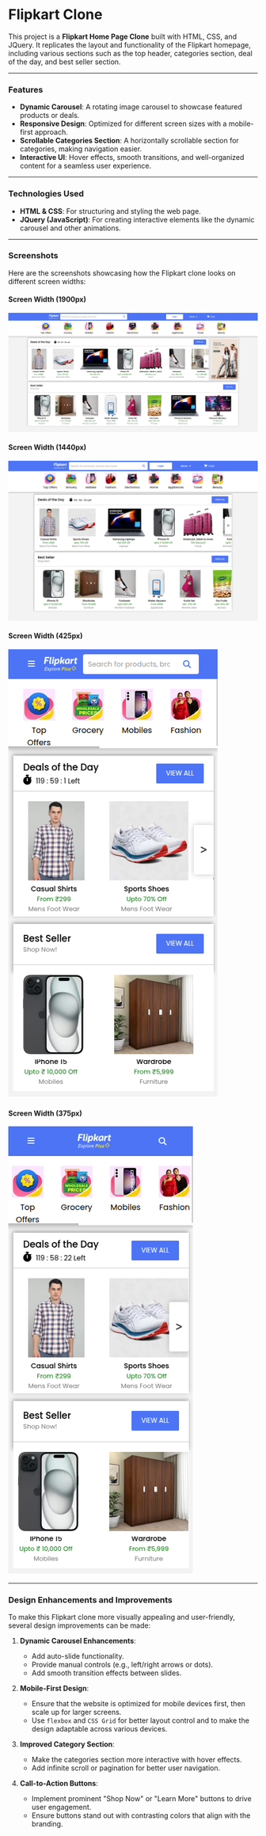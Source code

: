 # Flipkart Clone

This project is a **Flipkart Home Page Clone** built with HTML, CSS, and JQuery. It replicates the layout and functionality of the Flipkart homepage, including various sections such as the top header, categories section, deal of the day, and best seller section.

---

### Features
- **Dynamic Carousel**: A rotating image carousel to showcase featured products or deals.
- **Responsive Design**: Optimized for different screen sizes with a mobile-first approach.
- **Scrollable Categories Section**: A horizontally scrollable section for categories, making navigation easier.
- **Interactive UI**: Hover effects, smooth transitions, and well-organized content for a seamless user experience.

---

### Technologies Used
- **HTML & CSS**: For structuring and styling the web page.
- **JQuery (JavaScript)**: For creating interactive elements like the dynamic carousel and other animations.

---

### Screenshots

Here are the screenshots showcasing how the Flipkart clone looks on different screen widths:

#### Screen Width (1900px)
![Flipkart Image (1900px)](https://raw.githubusercontent.com/archanVadgama/flipkart-clone-practical/refs/heads/master/assets/images/screen%20shot/Flipkart-Clone-1900.png)

#### Screen Width (1440px)
![Flipkart Image (1440px)](https://raw.githubusercontent.com/archanVadgama/flipkart-clone-practical/refs/heads/master/assets/images/screen%20shot/Flipkart-Clone-1440.png)

#### Screen Width (425px)
![Flipkart Image (425px)](https://raw.githubusercontent.com/archanVadgama/flipkart-clone-practical/refs/heads/master/assets/images/screen%20shot/Flipkart-Clone-425.png)

#### Screen Width (375px)
![Flipkart Image (375px)](https://raw.githubusercontent.com/archanVadgama/flipkart-clone-practical/refs/heads/master/assets/images/screen%20shot/Flipkart-Clone-375.png)

---

### Design Enhancements and Improvements

To make this Flipkart clone more visually appealing and user-friendly, several design improvements can be made:

1. **Dynamic Carousel Enhancements**:
    - Add auto-slide functionality.
    - Provide manual controls (e.g., left/right arrows or dots).
    - Add smooth transition effects between slides.

2. **Mobile-First Design**:
    - Ensure that the website is optimized for mobile devices first, then scale up for larger screens.
    - Use `flexbox` and `CSS Grid` for better layout control and to make the design adaptable across various devices.

3. **Improved Category Section**:
    - Make the categories section more interactive with hover effects.
    - Add infinite scroll or pagination for better user navigation.

4. **Call-to-Action Buttons**:
    - Implement prominent "Shop Now" or "Learn More" buttons to drive user engagement.
    - Ensure buttons stand out with contrasting colors that align with the branding.
